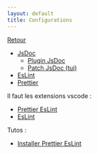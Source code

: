 ```yaml
---
layout: default
title: Configurations
---
```

[Retour](https://messagerie-melanie2.github.io/Bnum/Documentation/)   
    
- [JsDoc](https://messagerie-melanie2.github.io/Bnum/Documentation/jsdoc_config)
    - [Plugin JsDoc](https://gist.github.com/Rotomeca/296f86056a2327ac2066bf467e5e72b9)
    - [Patch JsDoc (tui)](https://messagerie-melanie2.github.io/Bnum/Documentation/configuration_modules)
- [EsLint](https://messagerie-melanie2.github.io/Bnum/Documentation/eslint)
- [Prettier](https://messagerie-melanie2.github.io/Bnum/Documentation/prettier)

Il faut les extensions vscode : 
- [Prettier EsLint](https://marketplace.visualstudio.com/items?itemName=rvest.vs-code-prettier-eslint)
- [EsLint](https://marketplace.visualstudio.com/items?itemName=dbaeumer.vscode-eslint)
       
Tutos : 
 - [Installer Prettier EsLint](https://messagerie-melanie2.github.io/Bnum/Documentation/install_eslint_prettier)